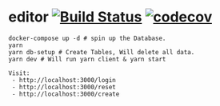 # editor [![Build Status](https://travis-ci.org/Xobdnas/editor.svg?branch=master)](https://travis-ci.org/Xobdnas/editor) [![codecov](https://codecov.io/gh/Xobdnas/editor/branch/master/graph/badge.svg)](https://codecov.io/gh/Xobdnas/editor)



```
docker-compose up -d # spin up the Database.
yarn
yarn db-setup # Create Tables, Will delete all data.
yarn dev # Will run yarn client & yarn start

Visit:
 - http://localhost:3000/login
 - http://localhost:3000/reset
 - http://localhost:3000/create
```
